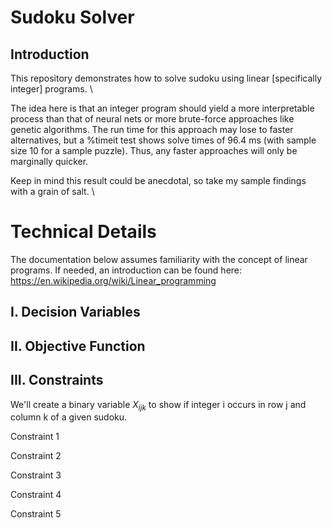 # Sudoku Solver
## Introduction
This repository demonstrates how to solve sudoku using linear [specifically integer] programs. \

The idea here is that an integer program should yield a more interpretable process than that of neural nets or more brute-force approaches like genetic algorithms. The run time for this approach may lose to faster alternatives, but a %timeit test shows solve times of 96.4 ms (with sample size 10 for a sample puzzle). Thus, any faster approaches will only be marginally quicker.

Keep in mind this result could be anecdotal, so take my sample findings with a grain of salt. \




# Technical Details
The documentation below assumes familiarity with the concept of linear programs. 
If needed, an introduction can be found here: https://en.wikipedia.org/wiki/Linear_programming

## I. Decision Variables

## II. Objective Function

## III. Constraints 


We'll create a binary variable $X_{ijk}$ to show if integer i occurs in row j and column k of a given sudoku.


Constraint 1

Constraint 2

Constraint 3

Constraint 4

Constraint 5
